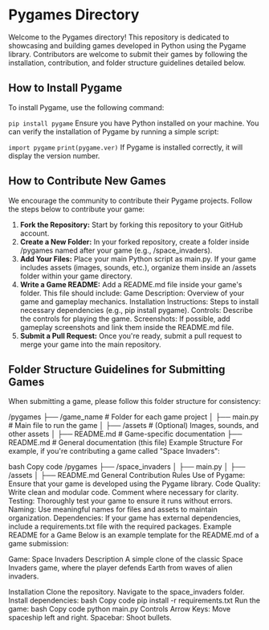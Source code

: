 # Pygames Directory

Welcome to the Pygames directory! This repository is dedicated to showcasing and building games developed in Python using the Pygame library. Contributors are welcome to submit their games by following the installation, contribution, and folder structure guidelines detailed below.

## How to Install Pygame

To install Pygame, use the following command:

`pip install pygame`
Ensure you have Python installed on your machine. You can verify the installation of Pygame by running a simple script:

`import pygame`
`print(pygame.ver)`
If Pygame is installed correctly, it will display the version number.

## How to Contribute New Games

We encourage the community to contribute their Pygame projects. Follow the steps below to contribute your game:

1. **Fork the Repository:** Start by forking this repository to your GitHub account.
2. **Create a New Folder:** In your forked repository, create a folder inside /pygames named after your game (e.g., /space_invaders).
3. **Add Your Files:**
   Place your main Python script as main.py.
   If your game includes assets (images, sounds, etc.), organize them inside an /assets folder within your game directory.
4. **Write a Game README:** Add a README.md file inside your game's folder. This file should include:
   Game Description: Overview of your game and gameplay mechanics.
   Installation Instructions: Steps to install necessary dependencies (e.g., pip install pygame).
   Controls: Describe the controls for playing the game.
   Screenshots: If possible, add gameplay screenshots and link them inside the README.md file.
5. **Submit a Pull Request:** Once you're ready, submit a pull request to merge your game into the main repository.

## Folder Structure Guidelines for Submitting Games

When submitting a game, please follow this folder structure for consistency:

/pygames
├── /game_name # Folder for each game project
│ ├── main.py # Main file to run the game
│ ├── /assets # (Optional) Images, sounds, and other assets
│ ├── README.md # Game-specific documentation
├── README.md # General documentation (this file)
Example Structure
For example, if you're contributing a game called "Space Invaders":

bash
Copy code
/pygames
├── /space_invaders
│ ├── main.py
│ ├── /assets
│ ├── README.md
General Contribution Rules
Use of Pygame: Ensure that your game is developed using the Pygame library.
Code Quality: Write clean and modular code. Comment where necessary for clarity.
Testing: Thoroughly test your game to ensure it runs without errors.
Naming: Use meaningful names for files and assets to maintain organization.
Dependencies: If your game has external dependencies, include a requirements.txt file with the required packages.
Example README for a Game
Below is an example template for the README.md of a game submission:

Game: Space Invaders
Description
A simple clone of the classic Space Invaders game, where the player defends Earth from waves of alien invaders.

Installation
Clone the repository.
Navigate to the space_invaders folder.
Install dependencies:
bash
Copy code
pip install -r requirements.txt
Run the game:
bash
Copy code
python main.py
Controls
Arrow Keys: Move spaceship left and right.
Spacebar: Shoot bullets.
